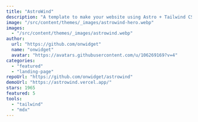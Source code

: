 ```yaml
---
title: "AstroWind"
description: "A template to make your website using Astro + Tailwind CSS."
image: "/src/content/themes/_images/astrowind-hero.webp"
images:
  - "/src/content/themes/_images/astrowind.webp"
author:
  url: "https://github.com/onwidget"
  name: "onwidget"
  avatar: "https://avatars.githubusercontent.com/u/106269169?v=4"
categories:
  - "featured"
  - "landing-page"
repoUrl: "https://github.com/onwidget/astrowind"
demoUrl: "https://astrowind.vercel.app/"
stars: 1965
featured: 5
tools:
  - "tailwind"
  - "mdx"
---
```

